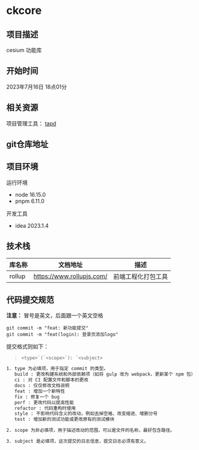 # ckcore

## 项目描述
cesium 功能库

## 开始时间
2023年7月16日 18点01分

## 相关资源
项目管理工具： [tapd](https://www.tapd.cn/51936380/board/index?board_id=1151936380001000002&board_type=standard&view_type=standard-board&utm_source=gold_browser_extension)

## git仓库地址


## 项目环境
运行环境
+ node  16.15.0
+ pnpm 6.11.0 

开发工具
+ idea 2023.1.4

## 技术栈

| 库名称    | 文档地址 | 描述        |
|--------|------|-----------|
| rollup |  https://www.rollupjs.com/    | 前端工程化打包工具 |



## 代码提交规范

**注意：** 冒号是英文，后面跟一个英文空格

```shell
git commit -m "feat: 新功能提交"
git commit -m "feat(login): 登录页添加logo"
```

提交格式则如下：

> ```
> <type>`(`<scope>`): `<subject>
> ```

```tex
1. type 为必填项，用于指定 commit 的类型。
   build : 更改构建系统和外部依赖项（如将 gulp 改为 webpack，更新某个 npm 包）
   ci : 对 CI 配置文件和脚本的更改
   docs : 仅仅修改文档说明
   feat : 增加一个新特性
   fix : 修复一个 bug
   perf : 更改代码以提高性能
   refactor : 代码重构时使用
   style : 不影响代码含义的改动，例如去掉空格、改变缩进、增删分号
   test : 增加新的测试功能或更改原有的测试模块

2. scope 为非必填项，用于描述改动的范围，可以是文件的名称，最好包含路径。

3. subject 是必填项，这次提交的日志信息，提交日志必须有意义。
```

